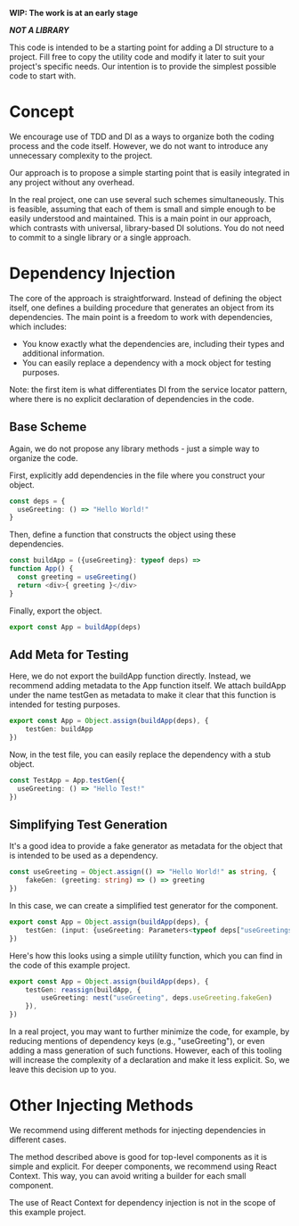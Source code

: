 **WIP: The work is at an early stage**

***NOT A LIBRARY***

This code is intended to be a starting point for adding a DI structure to a project. 
Fill free to copy the utility code and modify it later to suit your project's specific needs. 
Our intention is to provide the simplest possible code to start with.

# Concept

We encourage use of TDD and DI as a ways to organize both the coding process and the code itself. 
However, we do not want to introduce any unnecessary complexity to the project.

Our approach is to propose a simple starting point that is easily integrated in any project without any overhead.

In the real project, one can use several such schemes simultaneously.
This is feasible, assuming that each of them is small and simple enough to be easily understood and maintained.
This is a main point in our approach, which contrasts with universal, library-based DI solutions.
You do not need to commit to a single library or a single approach.

# Dependency Injection

The core of the approach is straightforward. 
Instead of defining the object itself, one defines a building procedure that generates an object from its dependencies. The main point is a freedom to work with dependencies, which includes:
* You know exactly what the dependencies are, including their types and additional information.
* You can easily replace a dependency with a mock object for testing purposes.

Note: the first item is what differentiates DI from the service locator pattern, where there is no explicit declaration of dependencies in the code.

## Base Scheme

Again, we do not propose any library methods - just a simple way to organize the code.

First, explicitly add dependencies in the file where you construct your object. 
```typescript
const deps = {
  useGreeting: () => "Hello World!"
}
```

Then, define a function that constructs the object using these dependencies.
```typescript
const buildApp = ({useGreeting}: typeof deps) =>
function App() {
  const greeting = useGreeting()
  return <div>{ greeting }</div>
}
```

Finally, export the object.
```typescript
export const App = buildApp(deps)
```

## Add Meta for Testing

Here, we do not export the buildApp function directly. Instead, we recommend adding metadata to the App function itself.
We attach buildApp under the name testGen as metadata to make it clear that this function is intended for testing purposes.

```typescript
export const App = Object.assign(buildApp(deps), {
    testGen: buildApp
})
```

Now, in the test file, you can easily replace the dependency with a stub object.
```typescript
const TestApp = App.testGen({
  useGreeting: () => "Hello Test!"
})
```

## Simplifying Test Generation

It's a good idea to provide a fake generator as metadata for the object that is intended to be used as a dependency.
```typescript
const useGreeting = Object.assign(() => "Hello World!" as string, {
    fakeGen: (greeting: string) => () => greeting
})
```

In this case, we can create a simplified test generator for the component.
```typescript
export const App = Object.assign(buildApp(deps), {
    testGen: (input: {useGreeting: Parameters<typeof deps["useGreetings"]["fakeGen"]>[0]}) => buildApp({useGreetings: input.useGreeting}),
})
```

Here's how this looks using a simple utililty function, which you can find in the code of this example project.

```typescript
export const App = Object.assign(buildApp(deps), {
    testGen: reassign(buildApp, {
        useGreeting: nest("useGreeting", deps.useGreeting.fakeGen)
    }),
})
```

In a real project, you may want to further minimize the code, for example, by reducing mentions of dependency keys (e.g., "useGreeting"), or even adding a mass generation of such functions. However, each of this tooling will increase the complexity of a declaration and make it less explicit. So, we leave this decision up to you.

# Other Injecting Methods

We recommend using different methods for injecting dependencies in different cases.

The method described above is good for top-level components as it is simple and explicit.
For deeper components, we recommend using React Context.
This way, you can avoid writing a builder for each small component.

The use of React Context for dependency injection is not in the scope of this example project.
